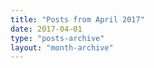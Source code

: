```yaml
---
title: "Posts from April 2017"
date: 2017-04-01
type: "posts-archive"
layout: "month-archive"
---
```

